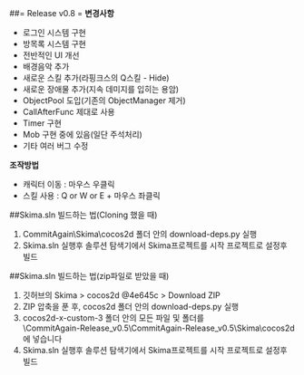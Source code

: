 ##= Release v0.8 =
**변경사항**
 - 로그인 시스템 구현
 - 방목록 시스템 구현
 - 전반적인 UI 개선
 - 배경음악 추가
 - 새로운 스킬 추가(라핑크스의 Q스킬 - Hide)
 - 새로운 장애물 추가(지속 데미지를 입히는 용암)
 - ObjectPool 도입(기존의 ObjectManager 제거)
 - CallAfterFunc 제대로 사용
 - Timer 구현
 - Mob 구현 중에 있음(일단 주석처리)
 - 기타 여러 버그 수정 

**조작방법**
 - 캐릭터 이동 : 마우스 우클릭  
 - 스킬 사용 : Q or W or E + 마우스 좌클릭

##Skima.sln 빌드하는 법(Cloning 했을 때)
1. CommitAgain\Skima\cocos2d 폴더 안의 download-deps.py 실행   
2. Skima.sln 실행후 솔루션 탐색기에서 Skima프로젝트를 시작 프로젝트로 설정후 빌드   

##Skima.sln 빌드하는 법(zip파일로 받았을 때)
1. 깃허브의 Skima > cocos2d @4e645c > Download ZIP    
2. ZIP 압축을 푼 후, cocos2d 폴더 안의 download-deps.py 실행   
3. cocos2d-x-custom-3 폴더 안의 모든 파일 및 폴더를   
       \CommitAgain-Release_v0.5\CommitAgain-Release_v0.5\Skima\cocos2d에 넣습니다   
4. Skima.sln 실행후 솔루션 탐색기에서 Skima프로젝트를 시작 프로젝트로 설정후 빌드   
